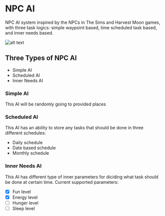 # NPC AI
NPC AI system inspired by the NPCs in The Sims and Harvest Moon games, with three task logics: simple waypoint based, time scheduled task based, and inner needs based.

![alt text](https://i.imgur.com/0soQeXC.png)

## Three Types of NPC AI
- Simple AI
- Scheduled AI
- Inner Needs AI

### Simple AI
This AI will be randomly going to provided places

### Scheduled AI
This AI has an ability to store any tasks that should be done in three different schedules:
- Daily schedule
- Date based schedule
- Monthly schedule

### Inner Needs AI
This AI has different type of inner parameters for diciding what task should be done at certain time.
Current supported parameters:
- [x] Fun level
- [x] Energy level
- [ ] Hunger level
- [ ] Sleep level